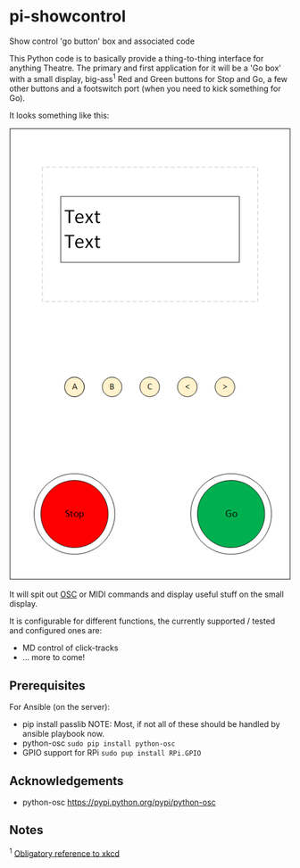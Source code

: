 # pi-showcontrol
Show control 'go button' box and associated code

This Python code is to basically provide a thing-to-thing interface for anything Theatre.
The primary and first application for it will be a 'Go box' with a small display,
big-ass<sup>1</sup> Red and Green buttons for Stop and Go, a few other buttons
and a footswitch port (when you need to kick something for Go).

It looks something like this:

![Box Design image](https://github.com/cscashby/pi-showcontrol/raw/6427e44d50968b0135206b570e9a3a4cb71eeb63/docs/box/Box%20Design.png)

It will spit out [OSC](https://en.wikipedia.org/wiki/Open_Sound_Control) or MIDI commands
and display useful stuff on the small display.

It is configurable for different functions, the currently supported / tested and configured ones are:
* MD control of click-tracks
* ... more to come!

## Prerequisites
For Ansible (on the server):
* pip install passlib
NOTE: Most, if not all of these should be handled by ansible playbook now.
* python-osc `sudo pip install python-osc`
* GPIO support for RPi `sudo pup install RPi.GPIO`

## Acknowledgements
* python-osc https://pypi.python.org/pypi/python-osc

## Notes
<sup>1</sup> [Obligatory reference to xkcd](https://xkcd.com/37/)

